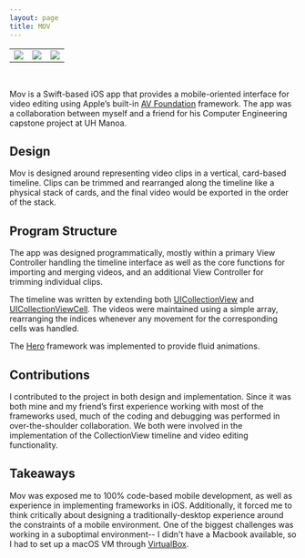 ```yaml
---
layout: page
title: MOV
---
```


<table>
  <tr>
    <td> <img style="float: left" class="ui image" src="../../images/mov-timeline.jpg"> </td>
    <td> <img style="float: left" class="ui image" src="../../images/mov-video-edit.png"> </td>
    <td> <img style="float: left" class="ui image" src="../../images/mov-video-view.png"> </td>
  </tr>
</table> <br>

Mov is a Swift-based iOS app that provides a mobile-oriented interface for video editing using Apple’s built-in [AV Foundation](https://developer.apple.com/av-foundation/) framework. The app was a collaboration between myself and a friend for his Computer Engineering capstone project at UH Manoa.

## Design

Mov is designed around representing video clips in a vertical, card-based timeline. Clips can be trimmed and rearranged along the timeline like a physical stack of cards, and the final video would be exported in the order of the stack.

## Program Structure

The app was designed programmatically, mostly within a primary View Controller handling the timeline interface as well as the core functions for importing and merging videos, and an additional View Controller for trimming individual clips.

The timeline was written by extending both [UICollectionView](https://developer.apple.com/documentation/uikit/uicollectionview) and [UICollectionViewCell](https://developer.apple.com/documentation/uikit/uicollectionviewcell). The videos were maintained using a simple array, rearranging the indices whenever any movement for the corresponding cells was handled.

The [Hero](https://github.com/lkzhao/Hero) framework was implemented to provide fluid animations.

## Contributions

I contributed to the project in both design and implementation. Since it was both mine and my friend’s first experience working with most of the frameworks used, much of the coding and debugging was performed in over-the-shoulder collaboration. We both were involved in the implementation of the CollectionView timeline and video editing functionality.

## Takeaways
Mov was exposed me to 100% code-based mobile development, as well as experience in implementing frameworks in iOS. Additionally, it forced me to think critically about designing a traditionally-desktop experience around the constraints of a mobile environment. One of the biggest challenges was working in a suboptimal environment-- I didn't have a Macbook available, so I had to set up a macOS VM through [VirtualBox](https://www.virtualbox.org/wiki/VirtualBox).
